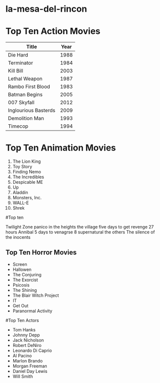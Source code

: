
# la-mesa-del-rincon
# Top Ten Action Movies

Title | Year
----- | -----
Die Hard | 1988
Terminator | 1984
Kill Bill | 2003
Lethal Weapon | 1987
Rambo First Blood | 1983
Batman Begins | 2005
007 Skyfall | 2012
Inglourious Basterds | 2009
Demolition Man | 1993
Timecop | 1994

# Top Ten Animation Movies 

1.  The Lion King 
2. Toy Story 
3. Finding Nemo 
4. The Incredibles
5. Despicable ME
6. Up
7. Aladdin
8. Monsters, Inc.
9. WALL-E
10. Shrek




#Top ten

Twilight Zone
panico in the heights
the village
five days to get revenge
27 hours
Annibal
5 days to venagrse
8 supernatural
the others
The silence of the inocents

## Top Ten Horror Movies
- Screen
- Hallowen
- The Conjuring
- The Exorcist
- Psicosis
- The Shining
- The Blair Witch Project
- IT
- Get Out
- Paranormal Activity


#Top Ten Actors 

- Tom Hanks
- Johnny Depp
- Jack Nicholson 
- Robert DeNiro 
- Leonardo Di Caprio 
- Al Pacino 
- Marlon Brando
- Morgan Freeman
- Daniel Day Lewis
- Will Smith
 
